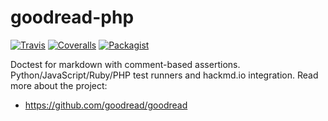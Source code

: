 # goodread-php

[![Travis](https://travis-ci.org/goodread/goodread-php.svg?branch=master)](https://travis-ci.org/goodread/goodread-php)
[![Coveralls](http://img.shields.io/coveralls/goodread/goodread-php.svg?branch=master)](https://coveralls.io/r/goodread/goodread-php?branch=master)
[![Packagist](https://img.shields.io/packagist/dm/goodread/goodread.svg)](https://packagist.org/packages/goodread/goodread)

Doctest for markdown with comment-based assertions. Python/JavaScript/Ruby/PHP test runners and hackmd.io integration. Read more about the project:

- https://github.com/goodread/goodread
